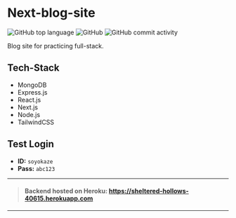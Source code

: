 # Next-blog-site
![GitHub top language](https://img.shields.io/github/languages/top/soyo-kaze/Next-blog-site) ![GitHub](https://img.shields.io/github/license/soyo-kaze/Next-blog-site) ![GitHub commit activity](https://img.shields.io/github/commit-activity/w/soyo-kaze/Next-blog-site)

Blog site for practicing full-stack.





## Tech-Stack
- MongoDB
- Express.js
- React.js
- Next.js
- Node.js
- TailwindCSS



## Test Login
- **ID:** `soyokaze`
- **Pass:** `abc123`

-----
> #### Backend hosted on Heroku: https://sheltered-hollows-40615.herokuapp.com
-----
